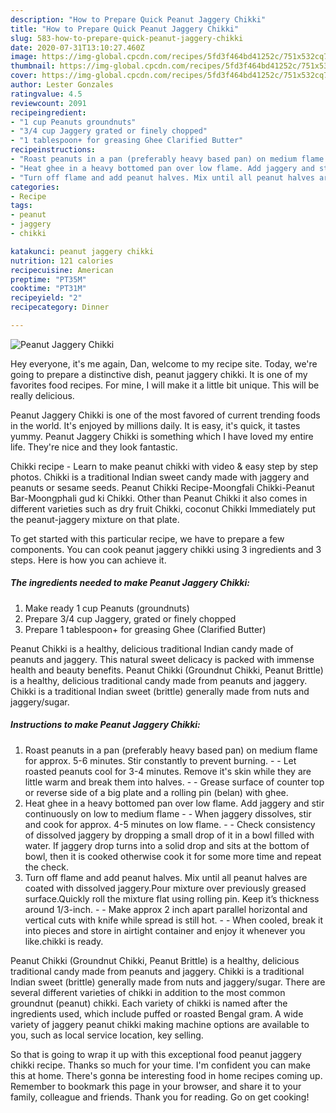 ```yaml
---
description: "How to Prepare Quick Peanut Jaggery Chikki"
title: "How to Prepare Quick Peanut Jaggery Chikki"
slug: 583-how-to-prepare-quick-peanut-jaggery-chikki
date: 2020-07-31T13:10:27.460Z
image: https://img-global.cpcdn.com/recipes/5fd3f464bd41252c/751x532cq70/peanut-jaggery-chikki-recipe-main-photo.jpg
thumbnail: https://img-global.cpcdn.com/recipes/5fd3f464bd41252c/751x532cq70/peanut-jaggery-chikki-recipe-main-photo.jpg
cover: https://img-global.cpcdn.com/recipes/5fd3f464bd41252c/751x532cq70/peanut-jaggery-chikki-recipe-main-photo.jpg
author: Lester Gonzales
ratingvalue: 4.5
reviewcount: 2091
recipeingredient:
- "1 cup Peanuts groundnuts"
- "3/4 cup Jaggery grated or finely chopped"
- "1 tablespoon+ for greasing Ghee Clarified Butter"
recipeinstructions:
- "Roast peanuts in a pan (preferably heavy based pan) on medium flame for approx. 5-6 minutes. Stir constantly to prevent burning.  Let roasted peanuts cool for 3-4 minutes. Remove it&#39;s skin while they are little warm and break them into halves.  Grease surface of counter top or reverse side of a big plate and a rolling pin (belan) with ghee."
- "Heat ghee in a heavy bottomed pan over low flame. Add jaggery and stir continuously on low to medium flame  When jaggery dissolves, stir and cook for approx. 4-5 minutes on low flame.  Check consistency of dissolved jaggery by dropping a small drop of it in a bowl filled with water. If jaggery drop turns into a solid drop and sits at the bottom of bowl, then it is cooked otherwise cook it for some more time and repeat the check."
- "Turn off flame and add peanut halves. Mix until all peanut halves are coated with dissolved jaggery.Pour mixture over previously greased surface.Quickly roll the mixture flat using rolling pin. Keep it’s thickness around 1/3-inch.  Make approx 2 inch apart parallel horizontal and vertical cuts with knife while spread is still hot.  When cooled, break it into pieces and store in airtight container and enjoy it whenever you like.chikki is ready."
categories:
- Recipe
tags:
- peanut
- jaggery
- chikki

katakunci: peanut jaggery chikki 
nutrition: 121 calories
recipecuisine: American
preptime: "PT35M"
cooktime: "PT31M"
recipeyield: "2"
recipecategory: Dinner

---
```



![Peanut Jaggery Chikki](https://img-global.cpcdn.com/recipes/5fd3f464bd41252c/751x532cq70/peanut-jaggery-chikki-recipe-main-photo.jpg)

Hey everyone, it's me again, Dan, welcome to my recipe site. Today, we're going to prepare a distinctive dish, peanut jaggery chikki. It is one of my favorites food recipes. For mine, I will make it a little bit unique. This will be really delicious.

Peanut Jaggery Chikki is one of the most favored of current trending foods in the world. It's enjoyed by millions daily. It is easy, it's quick, it tastes yummy. Peanut Jaggery Chikki is something which I have loved my entire life. They're nice and they look fantastic.

Chikki recipe - Learn to make peanut chikki with video &amp; easy step by step photos. Chikki is a traditional Indian sweet candy made with jaggery and peanuts or sesame seeds. Peanut Chikki Recipe-Moongfali Chikki-Peanut Bar-Moongphali gud ki Chikki. Other than Peanut Chikki it also comes in different varieties such as dry fruit Chikki, coconut Chikki Immediately put the peanut-jaggery mixture on that plate.


To get started with this particular recipe, we have to prepare a few components. You can cook peanut jaggery chikki using 3 ingredients and 3 steps. Here is how you can achieve it.

<!--inarticleads1-->

##### The ingredients needed to make Peanut Jaggery Chikki:

1. Make ready 1 cup Peanuts (groundnuts)
1. Prepare 3/4 cup Jaggery, grated or finely chopped
1. Prepare 1 tablespoon+ for greasing Ghee (Clarified Butter)


Peanut Chikki is a healthy, delicious traditional Indian candy made of peanuts and jaggery. This natural sweet delicacy is packed with immense health and beauty benefits. Peanut Chikki (Groundnut Chikki, Peanut Brittle) is a healthy, delicious traditional candy made from peanuts and jaggery. Chikki is a traditional Indian sweet (brittle) generally made from nuts and jaggery/sugar. 

<!--inarticleads2-->

##### Instructions to make Peanut Jaggery Chikki:

1. Roast peanuts in a pan (preferably heavy based pan) on medium flame for approx. 5-6 minutes. Stir constantly to prevent burning. -  - Let roasted peanuts cool for 3-4 minutes. Remove it&#39;s skin while they are little warm and break them into halves. -  - Grease surface of counter top or reverse side of a big plate and a rolling pin (belan) with ghee.
1. Heat ghee in a heavy bottomed pan over low flame. Add jaggery and stir continuously on low to medium flame -  - When jaggery dissolves, stir and cook for approx. 4-5 minutes on low flame. -  - Check consistency of dissolved jaggery by dropping a small drop of it in a bowl filled with water. If jaggery drop turns into a solid drop and sits at the bottom of bowl, then it is cooked otherwise cook it for some more time and repeat the check.
1. Turn off flame and add peanut halves. Mix until all peanut halves are coated with dissolved jaggery.Pour mixture over previously greased surface.Quickly roll the mixture flat using rolling pin. Keep it’s thickness around 1/3-inch. -  - Make approx 2 inch apart parallel horizontal and vertical cuts with knife while spread is still hot. -  - When cooled, break it into pieces and store in airtight container and enjoy it whenever you like.chikki is ready.


Peanut Chikki (Groundnut Chikki, Peanut Brittle) is a healthy, delicious traditional candy made from peanuts and jaggery. Chikki is a traditional Indian sweet (brittle) generally made from nuts and jaggery/sugar. There are several different varieties of chikki in addition to the most common groundnut (peanut) chikki. Each variety of chikki is named after the ingredients used, which include puffed or roasted Bengal gram. A wide variety of jaggery peanut chikki making machine options are available to you, such as local service location, key selling. 

So that is going to wrap it up with this exceptional food peanut jaggery chikki recipe. Thanks so much for your time. I'm confident you can make this at home. There's gonna be interesting food in home recipes coming up. Remember to bookmark this page in your browser, and share it to your family, colleague and friends. Thank you for reading. Go on get cooking!
